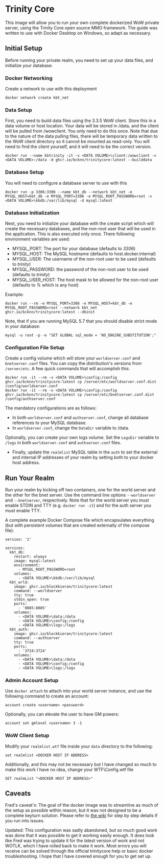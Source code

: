 # Trinity Core
This image will allow you to run your own complete dockerized WoW private server, using the Trinity Core open source MMO framework.  The guide was written to use with Docker Desktop on Windows, so adapt as necessary.

## Initial Setup
Before running your private realm, you need to set up your data files, and initialize your database.

### Docker Networking
Create a network to use with this deployment
```
docker network create kbt_net
```

### Data Setup
First, you need to build data files using the 3.3.5 WoW client.  Store this in a data volume or host location.  Your data will be stored in /data, and the client will be pulled from /wowclient.  You only need to do this once.  Note that due to the nature of the data pulling files, there will be temporary data written to the WoW client directory so it cannot be mounted as read-only.  You will need to find the client yourself, and it will need to be the correct version.
```
docker run --name kbtrinity -it -v <DATA VOLUME>\client:/wowclient -v <DATA VOLUME>:/data -d ghcr.io/bcknn/trinitycore:latest --builddata
```

### Database Setup
You will need to configure a database server to use with this
```
docker run -p 3306:3306 --name kbt_db --network kbt_net -e MYSQL_HOST=kbt_db -e MYSQL_PORT=3306 -e MYSQL_ROOT_PASSWORD=root -v <DATA VOLUME>\kbdb:/var/lib/mysql -d mysql:latest
```

### Database Initialization
Next, you need to initialize your database with the create script which will create the necessary databases, and the non-root user that will be used in the application.  This is also executed only once.  There following environment variables are used:

* MYSQL_PORT: The port for your database (defaults to *3306*)
* MYSQL_HOST: The MySQL hostname (defaults to host.docker.internal)
* MYSQL_USER: The username of the non-root user to be used (defaults to *trinity*)
* MYSQL_PASSWORD: the password of the non-root user to be used (defaults to *trinity*)
* MYSQL\_USER_HOST: The host mask to be allowed for the non-root user (defaults to *%* which is any host)

Example:

```
docker run --rm -e MYSQL_PORT=3306 -e MYSQL_HOST=kbt_db -e MYSQL_ROOT_PASSWORD=root --network kbt_net ghcr.io/bcknn/trinitycore:latest --dbinit
```

Note, that if you are running MySQL 5.7 that you should disable strict mode in your database:
```
mysql -u root -p -e "SET GLOBAL sql_mode = 'NO_ENGINE_SUBSTITUTION';" 
```

### Configuration File Setup

Create a config volume which will store your `worldserver.conf` and `bnetserver.conf` files.  You can copy the distribution's versions from `/server/etc`.  A few quick commands that will accomplish this:

```
docker run -it --rm -v <DATA VOLUME>\config:/config ghcr.io/bcknn/trinitycore:latest cp /server/etc/worldserver.conf.dist /config/worldserver.conf
docker run -it --rm -v <DATA VOLUME>\config:/config ghcr.io/bcknn/trinitycore:latest cp /server/etc/bnetserver.conf.dist /config/authserver.conf
```

The mandatory configurations are as follows:

* In both `worldserver.conf` and `authserver.conf`, change all database references to your MySQL database.
* In `worldserver.conf`, change the `DataDir` variable to /data.

Optionally, you can create your own logs volume.  Set the `LogsDir` variable to `/logs` in both `worldserver.conf` and `authserver.conf` files.

* Finally, update the `realmlist` MySQL table in the `auth` to set the external and internal IP addresses of your realm by setting both to your docker host address.

## Run Your Realm
Run your realm by kicking off two containers, one for the world server and the other for the bnet server.  Use the command line options `--worldserver` and `--bnetserver`, respectively.  Note that for the world server you must enable STDIN and TTY (e.g. `docker run -it`) and for the auth server you must enable TTY.

A complete example Docker Compose file which encapsulates everything (but with persistent volumes that are created externally of the compose file):

```
version: '2'

services:
  kbt_db:
    restart: always
    image: mysql:latest
    environment:
      - MYSQL_ROOT_PASSWORD=root
    volumes:
      - <DATA VOLUME>\kbdb:/var/lib/mysql
  kbt_wrld:
    image: ghcr.io/blockkieran/trinitycore:latest
    command: --worldserver
    tty: true
    stdin_open: true
    ports:
      - '8085:8085'
    volumes:
      - <DATA VOLUME>\data:/data
      - <DATA VOLUME>\config:/config
      - <DATA VOLUME>\logs:/logs 
  kbt_auth:
    image: ghcr.io/blockkieran/trinitycore:latest
    command: --authserver
    tty: true
    ports:
      - '3724:3724'
    volumes:
      - <DATA VOLUME>\data:/data
      - <DATA VOLUME>\config:/config
      - <DATA VOLUME>\logs:/logs

```

### Admin Account Setup
Use `docker attach` to attach into your world server instance, and use the following command to create an account:

```
account create <username> <password>
```

Optionally, you can elevate the user to have GM powers:

```
account set gmlevel <username> 3 -1
```

### WoW Client Setup
Modify your `realmlist.wtf` file inside your `data` directory to the following:
```
set realmlist <DOCKER HOST IP ADDRESS>
```

Additionally, and this may not be necessary but I have changed so much to make this work I have no idea, change your WTF\Config.wtf file
```
SET realmList "<DOCKER HOST IP ADDRESS>"
```

## Caveats
Fred's caveat's: The goal of the docker image was to streamline as much of the setup as possible within reason, but it was not designed to be a complete keyturn solution.  Please refer to [the wiki](https://trinitycore.atlassian.net/wiki/spaces/tc/pages/2130077/Installation+Guide) for step by step details if you run into issues.

Updated: This configuration was sadly abandoned, but so much good work was done that it was possible to get it working easily enough.  It does look like Fred was trying to update it for the latest version of work and not WOTLK, which I have rolled back to make it work.  Most errors you will receive can be solved through the official trinitycore help or basic docker troubleshooting.  I hope that I have covered enough for you to get set up.

